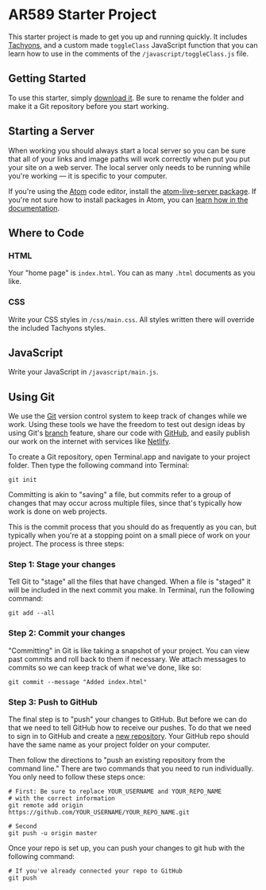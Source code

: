 # AR589 Starter Project

This starter project is made to get you up and running quickly. It includes [Tachyons](http://tachyons.io), and a custom made `toggleClass` JavaScript function that you can learn how to use in the comments of the `/javascript/toggleClass.js` file.

## Getting Started

To use this starter, simply [download it](https://github.com/AR589/starter/archive/master.zip). Be sure to rename the folder and make it a Git repository before you start working.

## Starting a Server

When working you should always start a local server so you can be sure that all of your links and image paths will work correctly when put you put your site on a web server. The local server only needs to be running while you're working — it is specific to your computer.

If you're using the [Atom](http://atom.io) code editor, install the [atom-live-server package](https://atom.io/packages/atom-live-server). If you're not sure how to install packages in Atom, you can [learn how in the documentation](https://flight-manual.atom.io/using-atom/sections/atom-packages/).

## Where to Code

### HTML

Your "home page" is `index.html`. You can as many `.html` documents as you like.

### CSS

Write your CSS styles in `/css/main.css`. All styles written there will override the included Tachyons styles.

## JavaScript

Write your JavaScript in `/javascript/main.js`.

## Using Git

We use the [Git](https://git-scm.com) version control system to keep track of changes while we work. Using these tools we have the freedom to test out design ideas by using Git's [branch](https://www.atlassian.com/git/tutorials/using-branches) feature, share our code with [GitHub](https://github.com), and easily publish our work on the internet with services like [Netlify](https://www.netlify.com).

To create a Git repository, open Terminal.app and navigate to your project folder. Then type the following command into Terminal:

``` shell
git init
```

Committing is akin to "saving" a file, but commits refer to a group of changes that may occur across multiple files, since that's typically how work is done on web projects. 

This is the commit process that you should do as frequently as you can, but typically when you're at a stopping point on a small piece of work on your project. The process is three steps:

### Step 1: Stage your changes

Tell Git to "stage" all the files that have changed. When a file is "staged" it will be included in the next commit you make. In Terminal, run the following command: 

```shell
git add --all
```

### Step 2: Commit your changes

"Committing" in Git is like taking a snapshot of your project. You can view past commits and roll back to them if necessary. We attach messages to commits so we can keep track of what we've done, like so:

```shell
git commit --message "Added index.html"
```

### Step 3: Push to GitHub

The final step is to "push" your changes to GitHub. But before we can do that we need to tell GitHub how to receive our pushes. To do that we need to sign in to GitHub and create a [new repository](https://github.com/new). Your GitHub repo should have the same name as your project folder on your computer.

Then follow the directions to "push an existing repository from the command line." There are two commands that you need to run individually. You only need to follow these steps once:

```shell
# First: Be sure to replace YOUR_USERNAME and YOUR_REPO_NAME
# with the correct information
git remote add origin https://github.com/YOUR_USERNAME/YOUR_REPO_NAME.git

# Second
git push -u origin master
```

Once your repo is set up, you can push your changes to git hub with the following command:

```shell
# If you've already connected your repo to GitHub
git push
```



